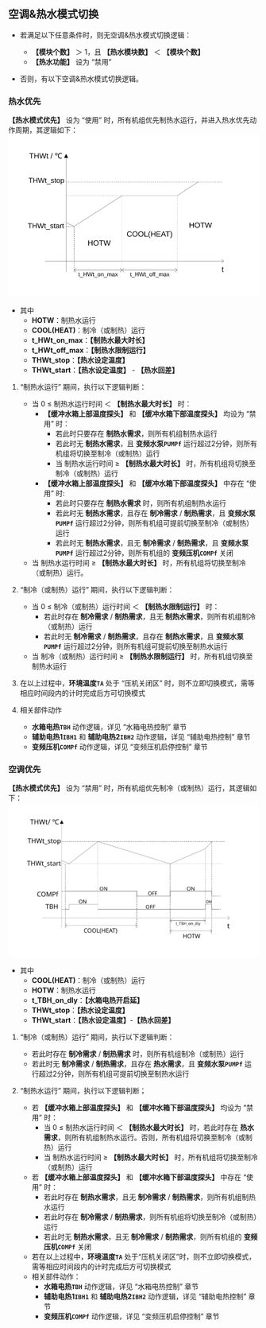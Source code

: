 <!-- 注意事项 -->
<!-- 起始分级标题：##（二级标题） -->

## 空调&热水模式切换

- 若满足以下任意条件时，则无空调&热水模式切换逻辑：
  - **【模块个数】** ＞ 1，且 **【热水模块数】** ＜ **【模块个数】**
  - **【热水功能】** 设为 “禁用”

- 否则，有以下空调&热水模式切换逻辑。

### 热水优先

**【热水模式优先】** 设为 “使用” 时，所有机组优先制热水运行，并进入热水优先动作周期，其逻辑如下：
![空调&热水模式切换-热水模式优先-使用](.img/空调&热水模式切换-热水模式优先-使用.svg#large)

- 其中
  - **HOTW**：制热水运行
  - **COOL(HEAT)**：制冷（或制热）运行
  - **t_HWt_on_max**：**【制热水最大时长】**
  - **t_HWt_off_max**：**【制热水限制运行】**
  - **THWt_stop**：**【热水设定温度】**
  - **THWt_start**：**【热水设定温度】** - **【热水回差】**

1. “制热水运行” 期间，执行以下逻辑判断：
   - 当 0 ≤ 制热水运行时间 ＜ **【制热水最大时长】** 时：
     - **【缓冲水箱上部温度探头】** 和 **【缓冲水箱下部温度探头】** 均设为 “禁用” 时：
       - 若此时只要存在 **制热水需求**，则所有机组制热水运行
       - 若此时无 **制热水需求**，且 **变频水泵`PUMPf`** 运行超过2分钟，则所有机组将切换至制冷（或制热）运行
       - 当 制热水运行时间 ≥ **【制热水最大时长】** 时，所有机组将切换至制冷（或制热）运行
     - **【缓冲水箱上部温度探头】** 和 **【缓冲水箱下部温度探头】** 中存在 “使用” 时:
       - 若此时只要存在 **制热水需求** 时，则所有机组制热水运行
       - 若此时无 **制热水需求**，且存在 **制冷需求** / **制热需求**，且 **变频水泵`PUMPf`** 运行超过2分钟，则所有机组可提前切换至制冷（或制热）运行
       - 若此时无 **制热水需求**，且无 **制冷需求** / **制热需求**，且 **变频水泵`PUMPf`** 运行超过2分钟，则所有机组的 **变频压机`COMPf`** 关闭
   - 当 制热水运行时间 ≥ **【制热水最大时长】** 时，所有机组将切换至制冷（或制热）运行。

2. “制冷（或制热）运行” 期间，执行以下逻辑判断：
   - 当 0 ≤ 制冷（或制热）运行时间 ＜ **【制热水限制运行】** 时：
     - 若此时存在 **制冷需求** / **制热需求**，且无 **制热水需求**，则所有机组制冷（或制热）运行
     - 若此时无 **制冷需求** / **制热需求**，且存在 **制热水需求**，且 **变频水泵`PUMPf`** 运行超过2分钟，则所有机组可提前切换至制热水运行
   - 当 制冷（或制热）运行时间 ≥ **【制热水限制运行】** 时，所有机组切换至制热水运行

3. 在以上过程中，**环境温度`TA`** 处于 “压机关闭区” 时，则不立即切换模式，需等相应时间段内的计时完成后方可切换模式

4. 相关部件动作
   - **水箱电热`TBH`** 动作逻辑，详见 “水箱电热控制” 章节
   - **辅助电热1`IBH1`** 和 **辅助电热2`IBH2`** 动作逻辑，详见 “辅助电热控制” 章节
   - **变频压机`COMPf`** 动作逻辑，详见 “变频压机启停控制” 章节

### 空调优先

**【热水模式优先】** 设为 “禁用” 时，所有机组优先制冷（或制热）运行，其逻辑如下：
![空调&热水模式切换-热水模式优先-禁用](.img/空调&热水模式切换-热水模式优先-禁用.svg#large)

- 其中
  - **COOL(HEAT)**：制冷（或制热）运行
  - **HOTW**：制热水运行
  - **t_TBH_on_dly**：**【水箱电热开启延】**
  - **THWt_stop**：**【热水设定温度】**
  - **THWt_start**：**【热水设定温度】**-**【热水回差】**

1. “制冷（或制热）运行” 期间，执行以下逻辑判断：
   - 若此时存在 **制冷需求** / **制热需求** 时，则所有机组制冷（或制热）运行
   - 若此时无 **制冷需求** / **制热需求**，且存在 **热水需求**，且 **变频水泵`PUMPf`** 运行超过2分钟，则所有机组可提前切换至制热水运行

2. “制热水运行” 期间，执行以下逻辑判断；
   - 若 **【缓冲水箱上部温度探头】** 和 **【缓冲水箱下部温度探头】** 均设为 “禁用” 时：
     - 当 0 ≤ 制热水运行时间 ＜ **【制热水最大时长】** 时，若此时存在 **热水需求**，则所有机组制热水运行。否则，所有机组将切换至制冷（或制热）运行
     - 当 制热水运行时间 ≥ **【制热水最大时长】** 时，所有机组将切换至制冷（或制热）运行
   - 若 **【缓冲水箱上部温度探头】** 和 **【缓冲水箱下部温度探头】** 中存在 “使用” 时：
     - 若此时存在 **制热水需求**，且无 **制冷需求** / **制热需求**，则所有机组制热水运行
     - 若此时存在 **制冷需求** / **制热需求**，则所有机组将切换至制冷（或制热）运行
     - 若此时无 **制热水需求**，且无 **制冷需求** / **制热需求**，则所有机组的 **变频压机`COMPf`** 关闭
   - 若在以上过程中，**环境温度`TA`** 处于“压机关闭区”时，则不立即切换模式，需等相应时间段内的计时完成后方可切换模式
   - 相关部件动作：
     - **水箱电热`TBH`** 动作逻辑，详见 “水箱电热控制” 章节
     - **辅助电热1`IBH1`** 和 **辅助电热2`IBH2`** 动作逻辑，详见 “辅助电热控制” 章节
     - **变频压机`COMPf`** 动作逻辑，详见 “变频压机启停控制” 章节
